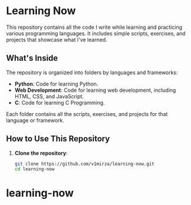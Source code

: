 # Learning Now

This repository contains all the code I write while learning and practicing various programming languages. It includes simple scripts, exercises, and projects that showcase what I've learned.

## What's Inside

The repository is organized into folders by languages and frameworks:

- **Python**: Code for learning Python.
- **Web Development**: Code for learning web development, including HTML, CSS, and JavaScript.
- **C**: Code for learning C Programming.

Each folder contains all the scripts, exercises, and projects for that language or framework.

## How to Use This Repository

1. **Clone the repository**:
   ```sh
   git clone https://github.com/v1mirza/learning-now.git
   cd learning-now
# learning-now
